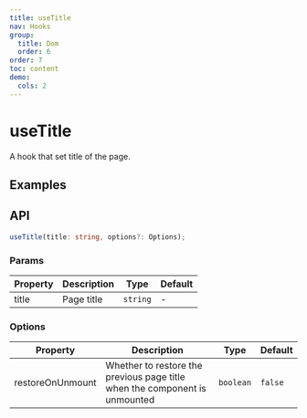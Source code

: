 ```yaml
---
title: useTitle
nav: Hooks
group:
  title: Dom
  order: 6
order: 7
toc: content
demo:
  cols: 2
---
```


# useTitle

A hook that set title of the page.

## Examples

<code src="./demo/demo1.tsx"></code>

## API

```typescript
useTitle(title: string, options?: Options);
```

### Params

| Property | Description | Type     | Default |
| -------- | ----------- | -------- | ------- |
| title    | Page title  | `string` | -       |

### Options

| Property         | Description                                                                | Type      | Default |
| ---------------- | -------------------------------------------------------------------------- | --------- | ------- |
| restoreOnUnmount | Whether to restore the previous page title when the component is unmounted | `boolean` | `false` |
